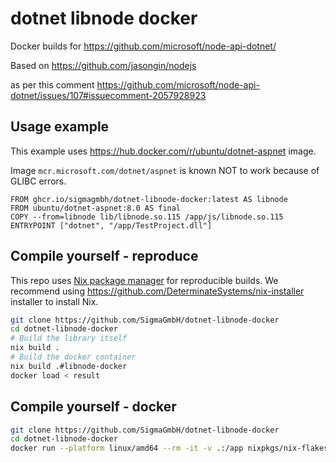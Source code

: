 # dotnet libnode docker


Docker builds for https://github.com/microsoft/node-api-dotnet/


Based on https://github.com/jasongin/nodejs

as per this comment https://github.com/microsoft/node-api-dotnet/issues/107#issuecomment-2057928923

## Usage example

This example uses https://hub.docker.com/r/ubuntu/dotnet-aspnet
image.

Image `mcr.microsoft.com/dotnet/aspnet` is known NOT to work because of GLIBC errors.

```docker
FROM ghcr.io/sigmagmbh/dotnet-libnode-docker:latest AS libnode
FROM ubuntu/dotnet-aspnet:8.0 AS final
COPY --from=libnode lib/libnode.so.115 /app/js/libnode.so.115
ENTRYPOINT ["dotnet", "/app/TestProject.dll"]
```

## Compile yourself - reproduce

This repo uses [Nix package manager](https://nixos.org/download/) for reproducible builds.
We recommend using https://github.com/DeterminateSystems/nix-installer installer to install Nix.


```bash
git clone https://github.com/SigmaGmbH/dotnet-libnode-docker
cd dotnet-libnode-docker
# Build the library itself
nix build .
# Build the docker container
nix build .#libnode-docker
docker load < result
```

## Compile yourself - docker

```bash
git clone https://github.com/SigmaGmbH/dotnet-libnode-docker
cd dotnet-libnode-docker
docker run --platform linux/amd64 --rm -it -v .:/app nixpkgs/nix-flakes nix build /app
```